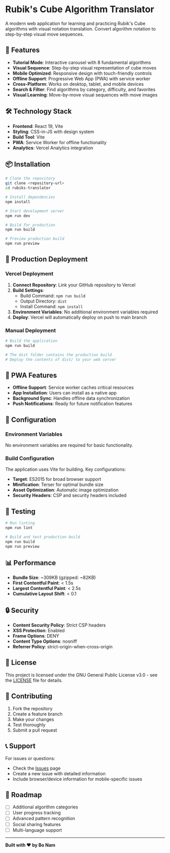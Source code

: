 # Rubik's Cube Algorithm Translator

A modern web application for learning and practicing Rubik's Cube algorithms with visual notation translation. Convert algorithm notation to step-by-step visual move sequences.

## 🚀 Features

- **Tutorial Mode**: Interactive carousel with 8 fundamental algorithms
- **Visual Sequence**: Step-by-step visual representation of cube moves
- **Mobile Optimized**: Responsive design with touch-friendly controls
- **Offline Support**: Progressive Web App (PWA) with service worker
- **Cross-Platform**: Works on desktop, tablet, and mobile devices
- **Search & Filter**: Find algorithms by category, difficulty, and favorites
- **Visual Learning**: Move-by-move visual sequences with move images

## 🛠️ Technology Stack

- **Frontend**: React 19, Vite
- **Styling**: CSS-in-JS with design system
- **Build Tool**: Vite
- **PWA**: Service Worker for offline functionality
- **Analytics**: Vercel Analytics integration

## 📦 Installation

```bash
# Clone the repository
git clone <repository-url>
cd rubiks-translator

# Install dependencies
npm install

# Start development server
npm run dev

# Build for production
npm run build

# Preview production build
npm run preview
```

## 🚀 Production Deployment

### Vercel Deployment

1. **Connect Repository**: Link your GitHub repository to Vercel
2. **Build Settings**: 
   - Build Command: `npm run build`
   - Output Directory: `dist`
   - Install Command: `npm install`
3. **Environment Variables**: No additional environment variables required
4. **Deploy**: Vercel will automatically deploy on push to main branch

### Manual Deployment

```bash
# Build the application
npm run build

# The dist folder contains the production build
# Deploy the contents of dist/ to your web server
```

## 📱 PWA Features

- **Offline Support**: Service worker caches critical resources
- **App Installation**: Users can install as a native app
- **Background Sync**: Handles offline data synchronization
- **Push Notifications**: Ready for future notification features

## 🔧 Configuration

### Environment Variables

No environment variables are required for basic functionality.

### Build Configuration

The application uses Vite for building. Key configurations:

- **Target**: ES2015 for broad browser support
- **Minification**: Terser for optimal bundle size
- **Asset Optimization**: Automatic image optimization
- **Security Headers**: CSP and security headers included

## 🧪 Testing

```bash
# Run linting
npm run lint

# Build and test production build
npm run build
npm run preview
```

## 📊 Performance

- **Bundle Size**: ~309KB (gzipped: ~82KB)
- **First Contentful Paint**: < 1.5s
- **Largest Contentful Paint**: < 2.5s
- **Cumulative Layout Shift**: < 0.1

## 🔒 Security

- **Content Security Policy**: Strict CSP headers
- **XSS Protection**: Enabled
- **Frame Options**: DENY
- **Content Type Options**: nosniff
- **Referrer Policy**: strict-origin-when-cross-origin

## 📝 License

This project is licensed under the GNU General Public License v3.0 - see the [LICENSE](LICENSE) file for details.

## 🤝 Contributing

1. Fork the repository
2. Create a feature branch
3. Make your changes
4. Test thoroughly
5. Submit a pull request

## 📞 Support

For issues or questions:
- Check the [Issues](https://github.com/your-repo/issues) page
- Create a new issue with detailed information
- Include browser/device information for mobile-specific issues

## 🎯 Roadmap

- [ ] Additional algorithm categories
- [ ] User progress tracking
- [ ] Advanced pattern recognition
- [ ] Social sharing features
- [ ] Multi-language support

---

**Built with ❤️ by Bo Nam**